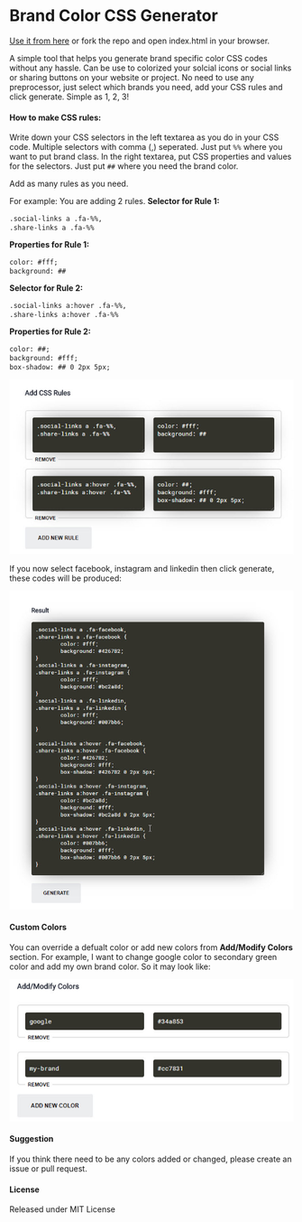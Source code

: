 # Brand Color CSS Generator

[Use it from here](https://sohan5005.github.io/BrandCSS/) or fork the repo and open index.html in your browser.

A simple tool that helps you generate brand specific color CSS codes without any hassle. Can be use to colorized your solcial icons or social links or sharing buttons on your website or project. No need to use any preprocessor, just select which brands you need, add your CSS rules and click generate. Simple as 1, 2, 3!

#### How to make CSS rules:

Write down your CSS selectors in the left textarea as you do in your CSS code. Multiple selectors with comma (,) seperated. Just put `%%` where you want to put brand class.
In the right textarea, put CSS properties and values for the selectors. Just put `##` where you need the brand color.

Add as many rules as you need.

For example: You are adding 2 rules.
**Selector for Rule 1:**
```
.social-links a .fa-%%,
.share-links a .fa-%%
```
**Properties for Rule 1:**
```
color: #fff;
background: ##
```

**Selector for Rule 2:**
```
.social-links a:hover .fa-%%,
.share-links a:hover .fa-%%
```
**Properties for Rule 2:**
```
color: ##;
background: #fff;
box-shadow: ## 0 2px 5px;
```
![Sample Rules](sample-rules.jpg?raw=true "Sample Rules")

If you now select facebook, instagram and linkedin then click generate, these codes will be produced:

![Sample Result](sample-result.jpg?raw=true "Sample Result")

#### Custom Colors

You can override a defualt color or add new colors from **Add/Modify Colors** section. For example, I want to change google color to secondary green color and add my own brand color. So it may look like:

![Custom Colors](color-custom.jpg?raw=true "Custom Colors")

#### Suggestion

If you think there need to be any colors added or changed, please create an issue or pull request.

#### License

Released under MIT License